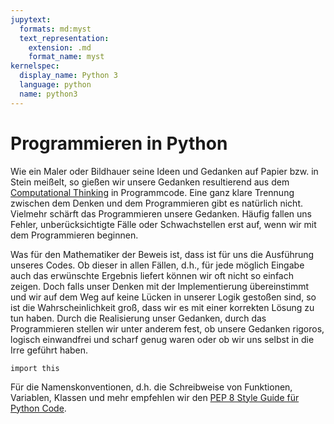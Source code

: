 ```yaml
---
jupytext:
  formats: md:myst
  text_representation:
    extension: .md
    format_name: myst
kernelspec:
  display_name: Python 3
  language: python
  name: python3
---
```


# Programmieren in Python

Wie ein Maler oder Bildhauer seine Ideen und Gedanken auf Papier bzw. in Stein meißelt, so gießen wir unsere Gedanken resultierend aus dem [Computational Thinking](sec-what-is-ct) in Programmcode.
Eine ganz klare Trennung zwischen dem Denken und dem Programmieren gibt es natürlich nicht.
Vielmehr schärft das Programmieren unsere Gedanken.
Häufig fallen uns Fehler, unberücksichtigte Fälle oder Schwachstellen erst auf, wenn wir mit dem Programmieren beginnen.

Was für den Mathematiker der Beweis ist, dass ist für uns die Ausführung unseres Codes.
Ob dieser in allen Fällen, d.h., für jede möglich Eingabe auch das erwünschte Ergebnis liefert können wir oft nicht so einfach zeigen.
Doch falls unser Denken mit der Implementierung übereinstimmt und wir auf dem Weg auf keine Lücken in unserer Logik gestoßen sind, so ist die Wahrscheinlichkeit groß, dass wir es mit einer korrekten Lösung zu tun haben.
Durch die Realisierung unser Gedanken, durch das Programmieren stellen wir unter anderem fest, ob unsere Gedanken rigoros, logisch einwandfrei und scharf genug waren oder ob wir uns selbst in die Irre geführt haben.

```{code-cell} python3
import this
```

Für die Namenskonventionen, d.h. die Schreibweise von Funktionen, Variablen, Klassen und mehr empfehlen wir den [PEP 8 Style Guide für Python Code](https://pep8.org/).